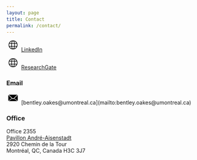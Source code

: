 ```yaml
---
layout: page
title: Contact
permalink: /contact/
---
```


<img alt="Email icon" src="/assets/images/web.png" style="width:25px; margin: 0 5px 5px 5px;" /> [LinkedIn](https://www.linkedin.com/in/bentley-james-oakes/)

<img alt="Email icon" src="/assets/images/web.png" style="width:25px; margin: 0 5px 5px 5px;" /> [ResearchGate](https://www.researchgate.net/profile/Bentley-Oakes)


### Email

<img alt="Email icon" src="/assets/images/icon-email-512.png" style="width:25px; margin: 0 5px 5px 5px;" />
[bentley.oakes@umontreal.ca](mailto:bentley.oakes@umontreal.ca)

### Office

Office 2355  
[Pavillon André-Aisenstadt](https://plancampus.umontreal.ca/montreal/#iw%7C376)  
2920 Chemin de la Tour  
Montréal, QC, Canada H3C 3J7



